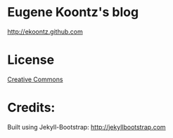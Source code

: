 # Eugene Koontz's blog

<http://ekoontz.github.com>

# License

[Creative Commons](http://creativecommons.org/licenses/by-nc-sa/3.0/)

# Credits:

Built using Jekyll-Bootstrap: <http://jekyllbootstrap.com>

